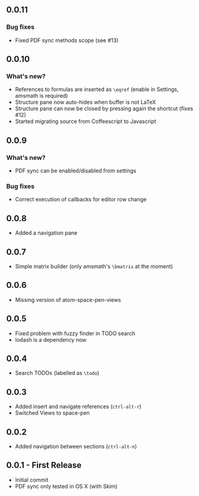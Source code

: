 ## 0.0.11

### Bug fixes

* Fixed PDF sync methods scope (see #13)


## 0.0.10

### What's new?

* References to formulas are inserted as `\eqref` (enable in Settings, amsmath is required)
* Structure pane now auto-hides when buffer is not LaTeX
* Structure pane can now be closed by pressing again the shortcut (fixes #12)
* Started migrating source from Coffeescript to Javascript

## 0.0.9

### What's new?

* PDF sync can be enabled/disabled from settings

### Bug fixes

* Correct execution of callbacks for editor row change

## 0.0.8

* Added a navigation pane

## 0.0.7
* Simple matrix builder (only amsmath's `\bmatrix` at the moment)

## 0.0.6
* Missing version of atom-space-pen-views

## 0.0.5
* Fixed problem with fuzzy finder in TODO search
* lodash is a dependency now

## 0.0.4
* Search TODOs (labelled as `\todo`)

## 0.0.3
* Added insert and navigate references (`ctrl-alt-r`)
* Switched Views to space-pen

## 0.0.2
* Added navigation between sections (`ctrl-alt-n`)

## 0.0.1 - First Release
* Initial commit
* PDF sync only tested in OS X (with Skim)
